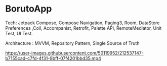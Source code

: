 # BorutoApp

Tech: Jetpack Compose, Compose Navigation, Paging3, Room, DataStore Preferences ,Coil, Accompanist, Retrofit, Palette API, RemoteMediator, Unit Test, UI Test.

Architecture : MVVM, Repository Pattern, Single Source of Truth

https://user-images.githubusercontent.com/50119952/212537147-b7155cad-c7fd-4f31-9bff-07f4201bbd35.mp4

